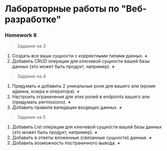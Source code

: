 # Лабораторные работы по "Веб-разработке"

### Homework 8

> Задание на 3

1. Создать все ваши сущности с корректными типами данных. **+**
2. Добавить CRUD операции для ключевой сущности вашей базы данных (это может быть продукт, например). **+**

> Задание на 4

1. Придумать и добавить 2 уникальные роли для вашего апи (кроме админа, юзера и оператора). **+**
2. Настроить ограничения для этих ролей в endpoints вашего апи (придумать permissions). **+**
3. Добавить правила валидации входящих данных. **+**

> Задание на 5

1. Добавить List операции для ключевой сущности вашей базы данных (это может быть продукт, например). **+**
2. Добавить в ответы вложенные (связанные сущности) данные. **+**
3. Добавить возможность постраничного вывода. **+**
